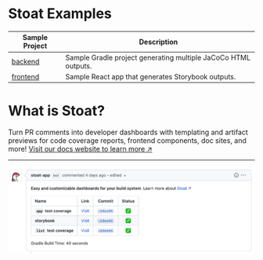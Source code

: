 # Stoat Examples

| Sample Project | Description |
| --- | --- |
| [backend](backend) | Sample Gradle project generating multiple JaCoCo HTML outputs. |
| [frontend](frontend) | Sample React app that generates Storybook outputs. |

# What is Stoat?

Turn PR comments into developer dashboards with templating and artifact previews for code coverage reports, frontend components, doc sites, and more! [Visit our docs website to learn more ↗︎](https://docs.stoat.dev/)

---

![comment screenshot](img/screenshot.png)
